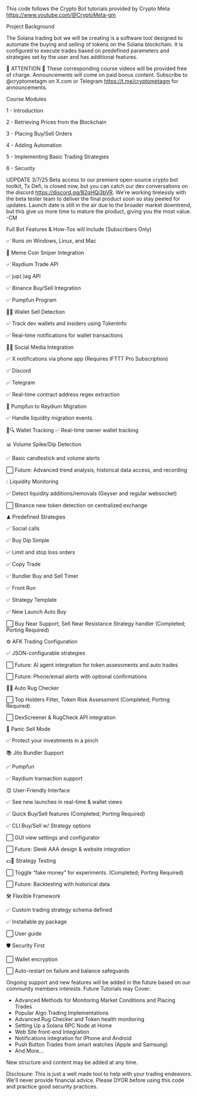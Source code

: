 This code follows the Crypto Bot tutorials provided by Crypto Meta https://www.youtube.com/@CryptoMeta-gm

Project Background

The Solana trading bot we will be creating is a software tool designed to automate the buying and selling of tokens on the Solana blockchain. It is configured to execute trades based on predefined parameters and strategies set by the user and has additional features.

🚨 ATTENTION 🚨
These corresponding course videos will be provided free of charge. Announcements will come on paid bonus content. Subscribe to @cryptometagm on X.com or Telegram https://t.me/cryptometagm for announcements. 

Course Modules

1 - Introduction

2 - Retrieving Prices from the Blockchain

3 - Placing Buy/Sell Orders

4 - Adding Automation

5 - Implementing Basic Trading Strategies

6 - Security

UDPDATE 3/7/25
Beta access to our premiere open-source crypto bot toolkit, Tx Defi, is closed now, but you can catch our dev conversations on the discord https://discord.gg/B2qHQj3bVR. We're working tirelessly with the beta tester team to deliver the final product soon so stay peeled for updates. Launch date is still in the air due to the broader market downtrend, but this give us more time to mature the product, giving you the most value.
-CM

Full Bot Features & How-Tos will Include (Subscribers Only)

✅ Runs on Windows, Linux, and Mac


🎯 Meme Coin Sniper Integration

✅ Raydium Trade API

✅ jup(.)ag API

✅ Binance Buy/Sell Integration

✅ Pumpfun Program

🏃‍♂️ Wallet Sell Detection

✅ Track dev wallets and insiders using TokenInfo

✅ Real-time notifications for wallet transactions


📢📱 Social Media Integration

✅ X notifications via phone app (Requires IFTTT Pro Subscription)

✅ Discord

✅ Telegram

✅ Real-time contract address regex extraction


🔄 Pumpfun to Raydium Migration

✅ Handle liquidity migration events.


💼🔍 Wallet Tracking
✅ Real-time owner wallet tracking


📊 Volume Spike/Dip Detection

✅ Basic candlestick and volume alerts

⬜️ Future: Advanced trend analysis, historical data access, and recording

💧 Liquidity Monitoring

✅ Detect liquidity additions/removals (Geyser and regular websocket)

⬜️ Binance new token detection on centralized exchange


♟ Predefined Strategies

✅ Social calls

✅ Buy Dip Simple

✅ Limit and stop loss orders

✅ Copy Trade

✅ Bundler Buy and Sell Timer

✅ Front Run

✅ Strategy Template

✅ New Launch Auto Buy

⬜️ Buy Near Support, Sell Near Resistance Strategy handler (Completed; Porting Required)


⚙️ AFK Trading Configuration

✅ JSON-configurable strategies

⬜️ Future: AI agent integration for token assessments and auto trades

⬜️ Future: Phone/email alerts with optional confirmations


🕵️‍♂️ Auto Rug Checker

⬜️ Top Holders Filter, Token Risk Assessment (Completed; Porting Required)

⬜️ DexScreener & RugCheck API integration


🛑 Panic Sell Mode

✅ Protect your investments in a pinch


📚 Jito Bundler Support

✅ Pumpfun

✅ Raydium transaction support


😊 User-Friendly Interface

✅ See new launches in real-time & wallet views

✅ Quick Buy/Sell features (Completed; Porting Required)

✅ CLI Buy/Sell w/ Strategy options 

⬜️ GUI view settings and configurator

⬜️ Future: Sleek AAA design & website integration


💵🎲 Strategy Testing

⬜️ Toggle “fake money” for experiments. (Completed; Porting Required)

⬜️ Future: Backtesting with historical data


🛠 Flexible Framework

✅ Custom trading strategy schema defined

✅ Installable py package

⬜️ User guide


🛡 Security First

⬜️ Wallet encryption

⬜️ Auto-restart on failure and balance safeguards


Ongoing support and new features will be added in the future based on our community members interests. Future Tutorials may Cover:
- Advanced Methods for Monitoring Market Conditions and Placing Trades
- Popular Algo Trading Implementations
- Advanced Rug Checker and Token health monitoring
- Setting Up a Solana RPC Node at Home
- Web Site front-end Integration
- Notifications integration for iPhone and Android
- Push Button Trades from smart watches (Apple and Samsung)
- And More... 

New structure and content may be added at any time.

Disclosure: This is just a well made tool to help with your trading endeavors. We'll never provide financial advice. Please DYOR before using this code and practice good security practices.
